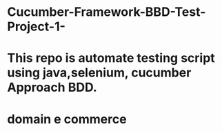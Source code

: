 # Cucumber-Framework-BBD-Test-Project-1-
# This repo is automate testing script using java,selenium, cucumber Approach BDD.
# domain e commerce 
